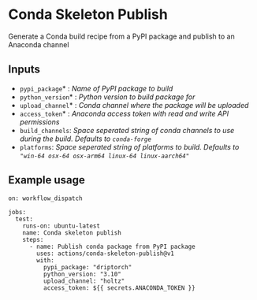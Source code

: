 # Conda Skeleton Publish

Generate a Conda build recipe from a PyPI package and publish to an Anaconda channel

## Inputs

-  `pypi_package`* : _Name of PyPI package to build_
-  `python_version`* : _Python version to build package for_
-  `upload_channel`* : _Conda channel where the package will be uploaded_
-  `access_token`* : _Anaconda access token with read and write API permissions_
-  `build_channels`: _Space seperated string of conda channels to use during the build. Defaults to `conda-forge`_
- `platforms`: _Space seperated string of platforms to build. Defaults to `"win-64 osx-64 osx-arm64 linux-64 linux-aarch64"`_

## Example usage

```
on: workflow_dispatch

jobs:
  test:
    runs-on: ubuntu-latest
    name: Conda skeleton publish
    steps:
      - name: Publish conda package from PyPI package
        uses: actions/conda-skeleton-publish@v1
        with:
          pypi_package: "driptorch"
          python_version: "3.10"
          upload_channel: "holtz"
          access_token: ${{ secrets.ANACONDA_TOKEN }}
```